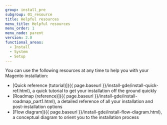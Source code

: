 ```yaml
---
group: install_pre
subgroup: 01_resource
title: Helpful resources
menu_title: Helpful resources
menu_order: 1
menu_node: parent
version: 2.0
functional_areas:
  - Install
  - System
  - Setup
---
```


You can use the following resources at any time to help you with your Magento installation:

*	[Quick reference (tutorial)]({{ page.baseurl }}/install-gde/install-quick-ref.html), a quick tutorial to get your installation off the ground quickly
*	[Roadmap (reference)]({{ page.baseurl }}/install-gde/install-roadmap_part1.html), a detailed reference of all your installation and post-installation options
*	[Flow diagram]({{ page.baseurl }}/install-gde/install-flow-diagram.html), a conceptual diagram to orient you to the installation process

